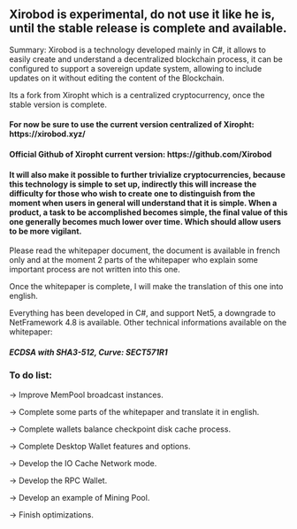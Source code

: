 <h2>Xirobod is experimental, do not use it like he is, until the stable release is complete and available.</h2>

Summary: Xirobod is a technology developed mainly in C#,
it allows to easily create and understand a decentralized blockchain process, it can be configured to support a sovereign update system,
allowing to include updates on it without editing the content of the Blockchain. 

Its a fork from Xiropht which is a centralized cryptocurrency, once the stable version is complete.

<h4>For now be sure to use the current version centralized of Xiropht: https://xirobod.xyz/</h4>
<h4>Official Github of Xiropht current version: https://github.com/Xirobod</h4>

<h4>It will also make it possible to further trivialize cryptocurrencies, because this technology is simple to set up,
indirectly this will increase the difficulty for those who wish to create one to distinguish
from the moment when users in general will understand that it is simple.
When a product, a task to be accomplished becomes simple, the final value of this one generally becomes much lower over time.
Which should allow users to be more vigilant.</h4>

Please read the whitepaper document, the document is available in french only and at the moment 2 parts of the whitepaper
who explain some important process are not written into this one.

Once the whitepaper is complete, I will make the translation of this one into english.

Everything has been developed in C#, and support Net5, a downgrade to NetFramework 4.8 is available.
Other technical informations available on the whitepaper:
<h5>ECDSA with SHA3-512, Curve: SECT571R1</h5>

<h3>To do list:</h3>

-> Improve MemPool broadcast instances.

-> Complete some parts of the whitepaper and translate it in english.

-> Complete wallets balance checkpoint disk cache process.

-> Complete Desktop Wallet features and options.

-> Develop the IO Cache Network mode.

-> Develop the RPC Wallet.

-> Develop an example of Mining Pool.

-> Finish optimizations.
